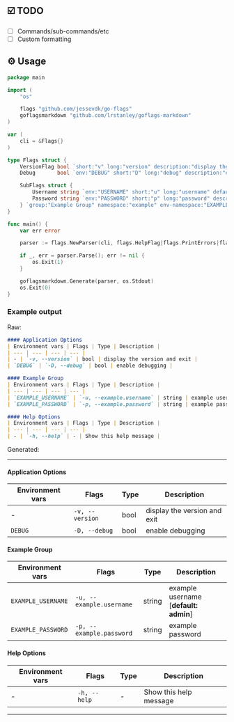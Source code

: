 <!-- template:begin:header -->
<!-- template:end:header -->

<!-- template:begin:toc -->
<!-- template:end:toc -->

## :ballot_box_with_check: TODO

- [ ] Commands/sub-commands/etc
- [ ] Custom formatting

## :gear: Usage

<!-- template:begin:goget -->
<!-- template:end:goget -->

```go
package main

import (
	"os"

	flags "github.com/jessevdk/go-flags"
	goflagsmarkdown "github.com/lrstanley/goflags-markdown"
)

var (
	cli = &Flags{}
)

type Flags struct {
	VersionFlag bool `short:"v" long:"version" description:"display the version and exit"`
	Debug       bool `env:"DEBUG" short:"D" long:"debug" description:"enable debugging"`

	SubFlags struct {
		Username string `env:"USERNAME" short:"u" long:"username" default:"admin" description:"example username"`
		Password string `env:"PASSWORD" short:"p" long:"password" description:"example password"`
	} `group:"Example Group" namespace:"example" env-namespace:"EXAMPLE"`
}

func main() {
	var err error

	parser := flags.NewParser(cli, flags.HelpFlag|flags.PrintErrors|flags.PassDoubleDash)

	if _, err = parser.Parse(); err != nil {
		os.Exit(1)
	}

	goflagsmarkdown.Generate(parser, os.Stdout)
	os.Exit(0)
}
```

### Example output

Raw:

```markdown
#### Application Options
| Environment vars | Flags | Type | Description |
| --- | --- | --- | --- |
| - | `-v, --version` | bool | display the version and exit |
| `DEBUG` | `-D, --debug` | bool | enable debugging |

#### Example Group
| Environment vars | Flags | Type | Description |
| --- | --- | --- | --- |
| `EXAMPLE_USERNAME` | `-u, --example.username` | string | example username [**default: admin**] |
| `EXAMPLE_PASSWORD` | `-p, --example.password` | string | example password |

#### Help Options
| Environment vars | Flags | Type | Description |
| --- | --- | --- | --- |
| - | `-h, --help` | - | Show this help message |
```

Generated:

------------

#### Application Options
| Environment vars | Flags | Type | Description |
| --- | --- | --- | --- |
| - | `-v, --version` | bool | display the version and exit |
| `DEBUG` | `-D, --debug` | bool | enable debugging |

#### Example Group
| Environment vars | Flags | Type | Description |
| --- | --- | --- | --- |
| `EXAMPLE_USERNAME` | `-u, --example.username` | string | example username [**default: admin**] |
| `EXAMPLE_PASSWORD` | `-p, --example.password` | string | example password |

#### Help Options
| Environment vars | Flags | Type | Description |
| --- | --- | --- | --- |
| - | `-h, --help` | - | Show this help message |

------------

<!-- template:begin:support -->
<!-- template:end:support -->

<!-- template:begin:contributing -->
<!-- template:end:contributing -->

<!-- template:begin:license -->
<!-- template:end:license -->

